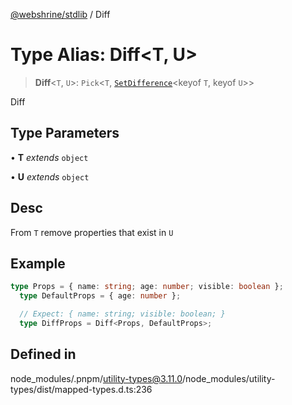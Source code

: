 [@webshrine/stdlib](../globals.md) / Diff

# Type Alias: Diff\<T, U\>

> **Diff**\<`T`, `U`\>: `Pick`\<`T`, [`SetDifference`](SetDifference.md)\<keyof `T`, keyof `U`\>\>

Diff

## Type Parameters

• **T** *extends* `object`

• **U** *extends* `object`

## Desc

From `T` remove properties that exist in `U`

## Example

```ts
type Props = { name: string; age: number; visible: boolean };
  type DefaultProps = { age: number };

  // Expect: { name: string; visible: boolean; }
  type DiffProps = Diff<Props, DefaultProps>;
```

## Defined in

node\_modules/.pnpm/utility-types@3.11.0/node\_modules/utility-types/dist/mapped-types.d.ts:236
